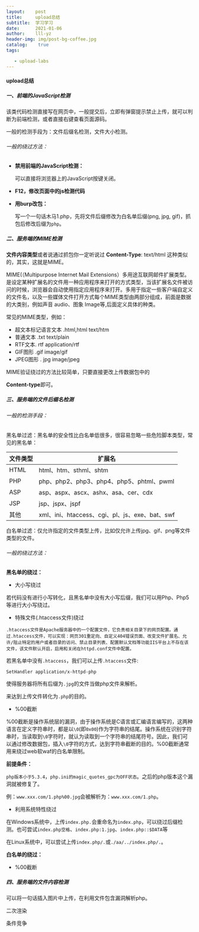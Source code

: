 ```yaml
---
layout:    post
title:     upload总结
subtitle:  学习学习
date:      2021-01-06
author:    lll-yz
header-img: img/post-bg-coffee.jpg
catalog:    true
tags:

   - upload-labs
---
```


#### upload总结

##### 一、前端的JavaScript检测

该类代码检测直接写在网页中，一般提交后，立即有弹窗提示禁止上传，就可以判断为前端检测，或者直接右键查看页面源码。

一般的检测手段为：文件后缀名检测，文件大小检测。

###### 一般的绕过方法：

+ **禁用前端的JavaScript检测：** 

  可以直接将浏览器上的JavaScript按键关闭。

+ **F12，修改页面中的js检测代码**

+ **用burp改包：**

  写一个一句话木马1.php，先将文件后缀修改为白名单后缀(png, jpg, gif)，抓包后修改后缀为``php``。

##### 二、服务端的MIME检测

**文件内容类型**或者说通过抓包你一定听说过 **Content-Type**: text/html 这种类似的，其实，这就是MIME。

MIME(（Multipurpose Internet Mail  Extensions）多用途互联网邮件扩展类型。是设定某种扩展名的文件用一种应用程序来打开的方式类型，当该扩展名文件被访问的时候，浏览器会自动使用指定应用程序来打开。多用于指定一些客户端自定义的文件名，以及一些媒体文件打开方式每个MIME类型由两部分组成，前面是数据的大类别，例如声音 audio、图象 Image等,后面定义具体的种类。

 常见的MIME类型，例如：

- 超文本标记语言文本 .html,html text/htm
- 普通文本  .txt text/plain
- RTF文本. rtf application/rtf
- GIF图形 .gif image/gif
- JPEG图形 . jpg image/jpeg

MIME验证绕过的方法比较简单，只要直接更改上传数据包中的

**Content-type**即可。

##### 三、服务端的文件后缀名检测

###### 一般的检测手段：

黑名单过滤：黑名单的安全性比白名单低很多，很容易忽略一些危险脚本类型，常见的黑名单：

| **文件类型** | 扩展名                                         |
| ------------ | ---------------------------------------------- |
| HTML         | html、htm、sthml、shtm                         |
| PHP          | php、php2、php3、php4、php5、phtml、pwml       |
| ASP          | asp、aspx、ascx、ashx、asa、cer、cdx           |
| JSP          | jsp、jspx、jspf                                |
| 其他         | xml、ini、htaccess、cgi、pl、js、exe、bat、swf |

白名单过滤：仅允许指定的文件类型上传，比如仅允许上传jpg、gif、png等文件类型的文件。

###### 一般的绕过方法：

**黑名单的绕过：**

+ 大小写绕过

若代码没有进行小写转化，且黑名单中没有大小写后缀，我们可以用Php、Php5等进行大小写绕过。

+ 特殊文件(.htaccess文件)绕过

```
.htaccess文件是Apache服务器中的一个配置文件，它负责相关目录下的网页配置。通过.htaccess文件，可以实现：网页301重定向、自定义404错误页面、改变文件扩展名、允许/阻止特定的用户或者目录的访问、禁止目录列表、配置默认文档等功能IIS平台上不存在该文件，该文件默认开启，启用和关闭在httpd.conf文件中配置。
```

若黑名单中没有``.htaccess``，我们可以上传``.htaccess``文件:

```
SetHandler application/x-httpd-php
```

使得服务器将所有后缀为``.jpg``的文件当做php文件来解析。

来达到上传文件转化为``.php``的目的。

+ %00截断

%00截断是操作系统层的漏洞，由于操作系统是C语言或汇编语言编写的，这两种语言在定义字符串时，都是以``\0``(即``0x00``)作为字符串的结尾。操作系统在识别字符串时，当读取到``\0``字符时，就认为读取到一个字符串的结尾符号。因此，我们可以通过修改数据包，插入``\0``字符的方式，达到字符串截断的目的。%00截断通常用来绕过web软waf的白名单限制。

**前提条件：**

``php版本小于5.3.4``，``php.ini的magic_quotes_gpc为OFF状态``。之后的php版本这个漏洞就被修复了。

例：``www.xxx.com/1.php%00.jpg``会被解析为：``www.xxx.com/1.php``。

+ 利用系统特性绕过

在Windows系统中，上传``index.php.``会重命名为``index.php``，可以绕过后缀检测。也可尝试``index.php空格``、``index.php:1.jpg``、``index.php::$DATA``等

在Linux系统中，可以尝试上传``index.php/.``或``./aa/../index.php/.``。

**白名单的绕过：**

+ %00截断

##### 四、服务端的文件内容检测

可以将一句话插入图片中上传，在利用文件包含漏洞解析php。

二次渲染

条件竞争